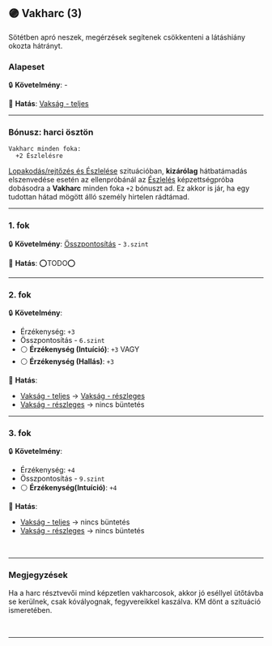 ## 🟣 Vakharc (3)

Sötétben apró neszek, megérzések segítenek csökkenteni a látáshiány okozta hátrányt.

### Alapeset

🔒 **Követelmény**: -

🌟 **Hatás**: [Vakság - teljes](../081_hatasok.md#-vaks%C3%A1g---teljes)

---
### Bónusz: harci ösztön

```
Vakharc minden foka:
  +2 Észlelésre
```

[Lopakodás/rejtőzés és Észlelése](../szituaciok/lopakodas_rejtozes_es_eszlelese.md) szituációban, **kizárólag** hátbatámadás elszenvedése esetén az ellenpróbánál az [Észlelés](../kepzettsegek.primer.altalanos/eszleles.md) képzettségpróba dobásodra a **Vakharc** minden foka `+2` bónuszt ad. Ez akkor is jár, ha egy tudottan hátad mögött álló személy hirtelen rádtámad.


---
### 1. fok

🔒 **Követelmény**: [Összpontosítás](../kepzettsegek.primer.misztikus/osszpontositas.md) - `3.szint`

🌟 **Hatás**: ⭕TODO⭕


---
### 2. fok

🔒 **Követelmény**:
- Érzékenység: `+3`
- Összpontosítás - `6.szint`
- ⚪ **Érzékenység (Intuíció)**: `+3`
  VAGY
- ⚪ **Érzékenység (Hallás)**: `+3`

🌟 **Hatás**:
- [Vakság - teljes](../081_hatasok.md#-vaks%C3%A1g---teljes) → [Vakság - részleges](../081_hatasok.md#-vaks%C3%A1g---r%C3%A9szleges)
- [Vakság - részleges](../081_hatasok.md#-vaks%C3%A1g---r%C3%A9szleges) → nincs büntetés

---
### 3. fok

🔒 **Követelmény**:
- Érzékenység: `+4`
- Összpontosítás - `9.szint`
- ⚪ **Érzékenység(Intuíció)**: `+4`

🌟 **Hatás**:
- [Vakság - teljes](../081_hatasok.md#-vaks%C3%A1g---teljes) → nincs büntetés
- [Vakság - részleges](../081_hatasok.md#-vaks%C3%A1g---r%C3%A9szleges) → nincs büntetés

<br />

---
### Megjegyzések

Ha a harc résztvevői mind képzetlen vakharcosok, akkor jó eséllyel ütőtávba se kerülnek, csak kóvályognak, fegyvereikkel kaszálva. KM dönt a szituáció ismeretében.

<br />

---

